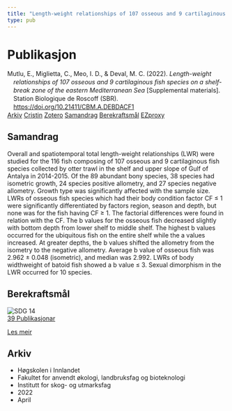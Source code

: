 ```yaml
---
title: "Length-weight relationships of 107 osseous and 9 cartilaginous fish species on a shelf-break zone of the eastern Mediterranean Sea"
type: pub
---
```

<h1>Publikasjon</h1>
<article id="csl-bib-container-LJVZC4QJ" class="csl-bib-container">
  <div class="csl-bib-body" style="line-height: 1.35; padding-left: 1em; text-indent:-1em;">
  <div class="csl-entry">Mutlu, E., Miglietta, C., Meo, I. D., &amp; Deval, M. C. (2022). <i>Length-weight relationships of 107 osseous and 9 cartilaginous fish species on a shelf-break zone of the eastern Mediterranean Sea</i> [Supplemental materials]. Station Biologique de Roscoff (SBR). <a href="https://doi.org/10.21411/CBM.A.DEBDACF1">https://doi.org/10.21411/CBM.A.DEBDACF1</a></div>
</div>
  <div class="csl-bib-buttons">
    <a href="#taxonomy-article-LJVZC4QJ" class="csl-bib-button">Arkiv</a>
    <a href="https://app.cristin.no/results/show.jsf?id=2016363" alt="Cristin URL" class="csl-bib-button">Cristin</a>
    <a href="http://zotero.org/groups/5022929/items/LJVZC4QJ" alt="Zotero URL" class="csl-bib-button">Zotero</a>
    <a href="#abstract-article-LJVZC4QJ" class="csl-bib-button">Samandrag</a>
    <a href="#sdg-article-LJVZC4QJ" class="csl-bib-button">Berekraftsmål</a>
    <a href="http://ezproxy.inn.no/login?url=https://doi.org/10.21411/CBM.A.DEBDACF1" class="csl-bib-button">EZproxy</a>
  </div>
  <div id="csl-bib-meta-container-LJVZC4QJ"></div>
</article>
<div id="csl-bib-meta-LJVZC4QJ" class="csl-bib-meta">
  <article id="abstract-article-LJVZC4QJ" class="abstract-article">
    <h1>Samandrag</h1>
    Overall and spatiotemporal total length-weight relationships (LWR) were studied for the 116 fish composing of 107 osseous and 9 cartilaginous fish species collected by otter trawl in the shelf and upper slope of Gulf of Antalya in 2014-2015. Of the 89 abundant bony species, 38 species had isometric growth, 24 species positive allometry, and 27 species negative allometry. Growth type was significantly affected with the sample size. LWRs of osseous fish species which had their body condition factor CF ≤ 1 were significantly differentiated by factors region, season and depth, but none was for the fish having CF ≥ 1. The factorial differences were found in relation with the CF. The b values for the osseous fish decreased slightly with bottom depth from lower shelf to middle shelf. The highest b values occurred for the ubiquitous fish on the entire shelf while the a values increased. At greater depths, the b values shifted the allometry from the isometry to the negative allometry. Average b value of osseous fish was 2.962 ± 0.048 (isometric), and median was 2.992. LWRs of body widthweight of batoid fish showed a b value ≤ 3. Sexual dimorphism in the LWR occurred for 10 species.
  </article>
  <article id="sdg-article-LJVZC4QJ" class="sdg-article">
    <h1>Berekraftsmål</h1>
    <div class="sdg-container"><div id="sdg14" class="sdg">
<img src="{{< params subfolder >}}images/sdg/sdg14_no.png" class="image" alt="SDG 14">
<div class="sdg-overlay">
<a href="{{< params subfolder >}}no/archive/?sdg=14#archive" class="sdg-publication-count"><span>39</span> Publikasjonar</a>
<p><a href="https://www.fn.no/om-fn/fns-baerekraftsmaal/livet-i-havet?lang=nno-NO" class="sdg-read-more">Les meir</a></p>
</div>
</div></div>
  </article>
  <article id="taxonomy-article-LJVZC4QJ" class="taxonomy-article">
    <h1>Arkiv</h1>
    <ul>
      <li>Høgskolen i Innlandet</li>
      <li>Fakultet for anvendt økologi, landbruksfag og bioteknologi</li>
      <li>Institutt for skog- og utmarksfag</li>
      <li>2022</li>
      <li>April</li>
    </ul>
  </article>
</div>
